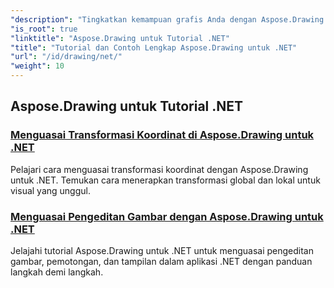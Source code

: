 ```yaml
---
"description": "Tingkatkan kemampuan grafis Anda dengan Aspose.Drawing untuk .NET. Dari transformasi koordinat yang presisi hingga teks dan font yang dinamis, tutorial kami membuka potensi penuh grafis."
"is_root": true
"linktitle": "Aspose.Drawing untuk Tutorial .NET"
"title": "Tutorial dan Contoh Lengkap Aspose.Drawing untuk .NET"
"url": "/id/drawing/net/"
"weight": 10
---
```


## Aspose.Drawing untuk Tutorial .NET
### [Menguasai Transformasi Koordinat di Aspose.Drawing untuk .NET](./transformations/)
Pelajari cara menguasai transformasi koordinat dengan Aspose.Drawing untuk .NET. Temukan cara menerapkan transformasi global dan lokal untuk visual yang unggul.
### [Menguasai Pengeditan Gambar dengan Aspose.Drawing untuk .NET](./master-image-editing/)
Jelajahi tutorial Aspose.Drawing untuk .NET untuk menguasai pengeditan gambar, pemotongan, dan tampilan dalam aplikasi .NET dengan panduan langkah demi langkah.